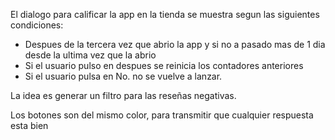 El dialogo para calificar la app en la tienda se muestra segun las siguientes condiciones:

- Despues de la tercera vez que abrio la app y si no a pasado mas de 1 dia desde la ultima vez que la abrio
- Si el usuario pulso en despues se reinicia los contadores anteriores
- Si el usuario pulsa en No. no se vuelve a lanzar.

La idea es generar un filtro para las reseñas negativas.

Los botones son del mismo color, para transmitir que cualquier respuesta esta bien